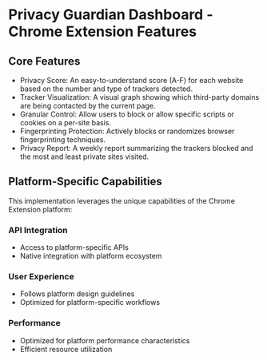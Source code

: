 # Privacy Guardian Dashboard - Chrome Extension Features

## Core Features
- Privacy Score: An easy-to-understand score (A-F) for each website based on the number and type of trackers detected.
- Tracker Visualization: A visual graph showing which third-party domains are being contacted by the current page.
- Granular Control: Allow users to block or allow specific scripts or cookies on a per-site basis.
- Fingerprinting Protection: Actively blocks or randomizes browser fingerprinting techniques.
- Privacy Report: A weekly report summarizing the trackers blocked and the most and least private sites visited.

## Platform-Specific Capabilities
This implementation leverages the unique capabilities of the Chrome Extension platform:

### API Integration
- Access to platform-specific APIs
- Native integration with platform ecosystem

### User Experience
- Follows platform design guidelines
- Optimized for platform-specific workflows

### Performance
- Optimized for platform performance characteristics
- Efficient resource utilization

